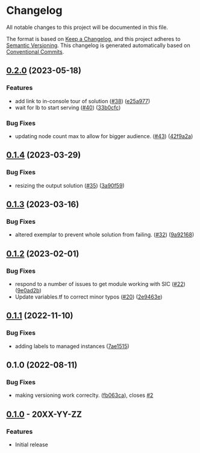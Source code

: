 # Changelog

All notable changes to this project will be documented in this file.

The format is based on
[Keep a Changelog](https://keepachangelog.com/en/1.0.0/),
and this project adheres to
[Semantic Versioning](https://semver.org/spec/v2.0.0.html).
This changelog is generated automatically based on [Conventional Commits](https://www.conventionalcommits.org/en/v1.0.0/).

## [0.2.0](https://github.com/GoogleCloudPlatform/terraform-google-load-balanced-vms/compare/v0.1.4...v0.2.0) (2023-05-18)


### Features

* add link to in-console tour of solution ([#38](https://github.com/GoogleCloudPlatform/terraform-google-load-balanced-vms/issues/38)) ([e25a977](https://github.com/GoogleCloudPlatform/terraform-google-load-balanced-vms/commit/e25a977d24fbf9fb343e1fd62d746a5d57a196ef))
* wait for lb to start serving ([#40](https://github.com/GoogleCloudPlatform/terraform-google-load-balanced-vms/issues/40)) ([33b0cfc](https://github.com/GoogleCloudPlatform/terraform-google-load-balanced-vms/commit/33b0cfcb1a5f7847d3b1283395888f9d636be131))


### Bug Fixes

* updating node count max to allow for bigger audience. ([#43](https://github.com/GoogleCloudPlatform/terraform-google-load-balanced-vms/issues/43)) ([42f9a2a](https://github.com/GoogleCloudPlatform/terraform-google-load-balanced-vms/commit/42f9a2a0c0c2a4e122a360e67b4fb6a8b32272c5))

## [0.1.4](https://github.com/GoogleCloudPlatform/terraform-google-load-balanced-vms/compare/v0.1.3...v0.1.4) (2023-03-29)


### Bug Fixes

* resizing the output solution ([#35](https://github.com/GoogleCloudPlatform/terraform-google-load-balanced-vms/issues/35)) ([3a90f59](https://github.com/GoogleCloudPlatform/terraform-google-load-balanced-vms/commit/3a90f59bc6d268079136f6e4177b89185df9bfcb))

## [0.1.3](https://github.com/GoogleCloudPlatform/terraform-google-load-balanced-vms/compare/v0.1.2...v0.1.3) (2023-03-16)


### Bug Fixes

* altered exemplar to prevent whole solution from failing.  ([#32](https://github.com/GoogleCloudPlatform/terraform-google-load-balanced-vms/issues/32)) ([9a92168](https://github.com/GoogleCloudPlatform/terraform-google-load-balanced-vms/commit/9a92168cac7bc7c6be5f34f048dae381d80391c5))

## [0.1.2](https://github.com/GoogleCloudPlatform/terraform-google-load-balanced-vms/compare/v0.1.1...v0.1.2) (2023-02-01)


### Bug Fixes

* respond to a number of issues to get module working with SIC ([#22](https://github.com/GoogleCloudPlatform/terraform-google-load-balanced-vms/issues/22)) ([9e0ad2b](https://github.com/GoogleCloudPlatform/terraform-google-load-balanced-vms/commit/9e0ad2b64a5cf5f67e3dfae48c9360e357551a48))
* Update variables.tf to correct minor typos ([#20](https://github.com/GoogleCloudPlatform/terraform-google-load-balanced-vms/issues/20)) ([2e9463e](https://github.com/GoogleCloudPlatform/terraform-google-load-balanced-vms/commit/2e9463eb950fee50381070c1b8bef931f21e22ac))

## [0.1.1](https://github.com/GoogleCloudPlatform/terraform-google-load-balanced-vms/compare/v0.1.0...v0.1.1) (2022-11-10)


### Bug Fixes

* adding labels to managed instances ([7ae1515](https://github.com/GoogleCloudPlatform/terraform-google-load-balanced-vms/commit/7ae15155eb23d49ba150814656d816dccc10e416))

## 0.1.0 (2022-08-11)


### Bug Fixes

* making versioning work correclty. ([fb063ca](https://github.com/GoogleCloudPlatform/terraform-google-load-balanced-vms/commit/fb063ca97c56bbb651addb2a7ba56f200399b19c)), closes [#2](https://github.com/GoogleCloudPlatform/terraform-google-load-balanced-vms/issues/2)

## [0.1.0](https://github.com/terraform-google-modules/terraform-google-load-balanced-vms/releases/tag/v0.1.0) - 20XX-YY-ZZ

### Features

- Initial release

[0.1.0]: https://github.com/terraform-google-modules/terraform-google-load-balanced-vms/releases/tag/v0.1.0
